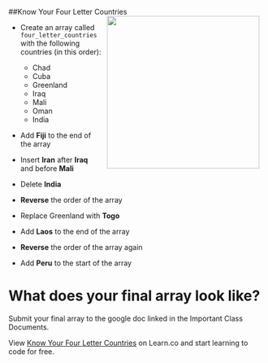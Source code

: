 
##Know Your Four Letter Countries
<img src="https://s3.amazonaws.com/after-school-assets/globe.jpeg" align="right" width="300px" hspace="10"> 
+ Create an array called `four_letter_countries` with the following countries (in this order):
	- Chad
	- Cuba
	- Greenland
	- Iraq
	- Mali
	- Oman
	- India

+ Add **Fiji** to the end of the array

+ Insert **Iran** after **Iraq** and before **Mali**

+ Delete **India**

+ **Reverse** the order of the array

+ Replace Greenland with **Togo**

+ Add **Laos** to the end of the array

+ **Reverse** the order of the array again

+ Add **Peru** to the start of the array


# What does your final array look like?

Submit your final array to the google doc linked in the Important Class Documents. 

<p data-visibility='hidden'>View <a href='https://learn.co/lessons/hs-manipulating-arrays-mini-lab' title='Know Your Four Letter Countries'>Know Your Four Letter Countries</a> on Learn.co and start learning to code for free.</p>
